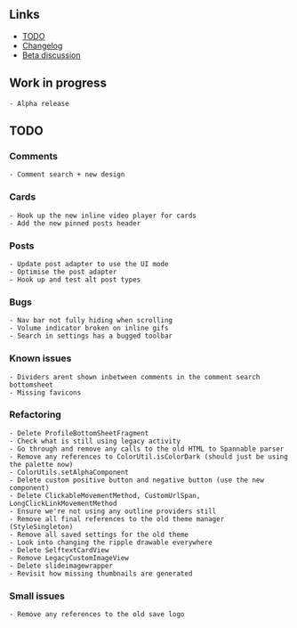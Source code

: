 ## Links

- [TODO](https://todo.syncforreddit.com)
- [Changelog](https://todo.syncforreddit.com/changelog)
- [Beta discussion](https://todo.syncforreddit.com/discussion)

## Work in progress

	- Alpha release

## TODO

### Comments
	- Comment search + new design

### Cards
	- Hook up the new inline video player for cards	
	- Add the new pinned posts header

### Posts 
	- Update post adapter to use the UI mode
	- Optimise the post adapter
	- Hook up and test alt post types

### Bugs
	- Nav bar not fully hiding when scrolling
	- Volume indicator broken on inline gifs
	- Search in settings has a bugged toolbar

### Known issues
	- Dividers arent shown inbetween comments in the comment search bottomsheet
	- Missing favicons

### Refactoring
	- Delete ProfileBottomSheetFragment
	- Check what is still using legacy activity
	- Go through and remove any calls to the old HTML to Spannable parser
	- Remove any references to ColorUtil.isColorDark (should just be using the palette now)
	- ColorUtils.setAlphaComponent
	- Delete custom positive button and negative button (use the new component)
	- Delete ClickableMovementMethod, CustomUrlSpan, LongClickLinkMovementMethod
	- Ensure we're not using any outline providers still
	- Remove all final references to the old theme manager (StyleSingleton)
	- Remove all saved settings for the old theme
	- Look into changing the ripple drawable everywhere
	- Delete SelftextCardView
	- Remove LegacyCustomImageView
	- Delete slideimagewrapper
	- Revisit how missing thumbnails are generated

### Small issues
	- Remove any references to the old save logo
